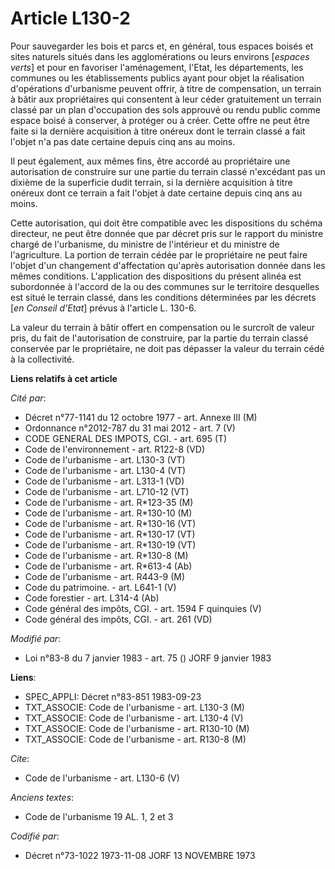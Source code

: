 # Article L130-2

Pour sauvegarder les bois et parcs et, en général, tous espaces boisés et sites naturels situés dans les agglomérations ou
leurs environs [*espaces verts*] et pour en favoriser l'aménagement, l'Etat, les départements, les communes ou les
établissements publics ayant pour objet la réalisation d'opérations d'urbanisme peuvent offrir, à titre de compensation, un
terrain à bâtir aux propriétaires qui consentent à leur céder gratuitement un terrain classé par un plan d'occupation des
sols approuvé ou rendu public comme espace boisé à conserver, à protéger ou à créer. Cette offre ne peut être faite si la
dernière acquisition à titre onéreux dont le terrain classé a fait l'objet n'a pas date certaine depuis cinq ans au moins.

Il peut également, aux mêmes fins, être accordé au propriétaire une autorisation de construire sur une partie du terrain
classé n'excédant pas un dixième de la superficie dudit terrain, si la dernière acquisition à titre onéreux dont ce terrain a
fait l'objet à date certaine depuis cinq ans au moins.

Cette autorisation, qui doit être compatible avec les dispositions du schéma directeur, ne peut être donnée que par décret
pris sur le rapport du ministre chargé de l'urbanisme, du ministre de l'intérieur et du ministre de l'agriculture. La portion
de terrain cédée par le propriétaire ne peut faire l'objet d'un changement d'affectation qu'après autorisation donnée dans
les mêmes conditions. L'application des dispositions du présent alinéa est subordonnée à l'accord de la ou des communes sur
le territoire desquelles est situé le terrain classé, dans les conditions déterminées par les décrets [*en Conseil d'Etat*]
prévus à l'article L. 130-6.

La valeur du terrain à bâtir offert en compensation ou le surcroît de valeur pris, du fait de l'autorisation de construire,
par la partie du terrain classé conservée par le propriétaire, ne doit pas dépasser la valeur du terrain cédé à la
collectivité.

**Liens relatifs à cet article**

_Cité par_:

  - Décret n°77-1141 du 12 octobre 1977 - art. Annexe III (M)
  - Ordonnance n°2012-787 du 31 mai 2012 - art. 7 (V)
  - CODE GENERAL DES IMPOTS, CGI. - art. 695 (T)
  - Code de l'environnement - art. R122-8 (VD)
  - Code de l'urbanisme - art. L130-3 (VT)
  - Code de l'urbanisme - art. L130-4 (VT)
  - Code de l'urbanisme - art. L313-1 (VD)
  - Code de l'urbanisme - art. L710-12 (VT)
  - Code de l'urbanisme - art. R*123-35 (M)
  - Code de l'urbanisme - art. R*130-10 (M)
  - Code de l'urbanisme - art. R*130-16 (VT)
  - Code de l'urbanisme - art. R*130-17 (VT)
  - Code de l'urbanisme - art. R*130-19 (VT)
  - Code de l'urbanisme - art. R*130-8 (M)
  - Code de l'urbanisme - art. R*613-4 (Ab)
  - Code de l'urbanisme - art. R443-9 (M)
  - Code du patrimoine. - art. L641-1 (V)
  - Code forestier - art. L314-4 (Ab)
  - Code général des impôts, CGI. - art. 1594 F quinquies (V)
  - Code général des impôts, CGI. - art. 261 (VD)

_Modifié par_:

  - Loi n°83-8 du 7 janvier 1983 - art. 75 () JORF 9 janvier 1983

**Liens**:

  - SPEC_APPLI: Décret n°83-851 1983-09-23
  - TXT_ASSOCIE: Code de l'urbanisme - art. L130-3 (M)
  - TXT_ASSOCIE: Code de l'urbanisme - art. L130-4 (V)
  - TXT_ASSOCIE: Code de l'urbanisme - art. R130-10 (M)
  - TXT_ASSOCIE: Code de l'urbanisme - art. R130-8 (M)

_Cite_:

  - Code de l'urbanisme - art. L130-6 (V)

_Anciens textes_:

  - Code de l'urbanisme 19 AL. 1, 2 et 3

_Codifié par_:

  - Décret n°73-1022 1973-11-08 JORF 13 NOVEMBRE 1973
